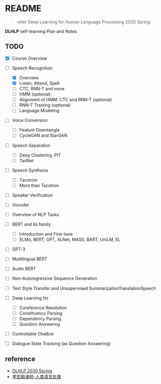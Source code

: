 # README

> refer Deep Learning for Human Language Processing 2020 Spring

**DLHLP** self-learning Plan and Notes

## TODO

- [x] Course Overview
- [ ] Speech Recognition
  - [x] Overview
  - [x] Listen, Attend, Spell
  - [ ] CTC, RNN-T and more
  - [ ] HMM (optional)
  - [ ] Alignment of HMM, CTC and RNN-T (optional)
  - [ ] RNN-T Training (optional)
  - [ ] Language Modeling
- [ ] Voice Conversion
  - [ ] Feature Disentangle
  - [ ] CycleGAN and StarGAN
- [ ] Speech Separation
  - [ ] Deep Clustering, PIT
  - [ ] TasNet
- [ ] Speech Synthesis
  - [ ] Tacotron
  - [ ] More than Tacotron
- [ ] Speaker Verification
- [ ] Vocoder
- [ ] Overview of NLP Tasks
- [ ] BERT and its family 
  - [ ] Introduction and Fine-tune
  - [ ] ELMo, BERT, GPT, XLNet, MASS, BART, UniLM, EL
- [ ] GPT-3
- [ ] Multilingual BERT
- [ ] Audio BERT
- [ ] Non-Autoregressive Sequence Generation
- [ ] Text Style Transfer and Unsupervised SummarizationTranslationSpeech
- [ ] Deep Learning for 
  - [ ] Coreference Resolution
  - [ ] Constituency Parsing
  - [ ] Dependency Parsing
  - [ ] Question Answering
- [ ] Controllable Chatbot
- [ ] Dialogue State Tracking (as Question Answering)


## reference

- [DLHLP 2020 Spring](https://speech.ee.ntu.edu.tw/~hylee/dlhlp/2020-spring.php)
- [李宏毅课程-人类语言处理](https://aistudio.baidu.com/education/group/info/2060)